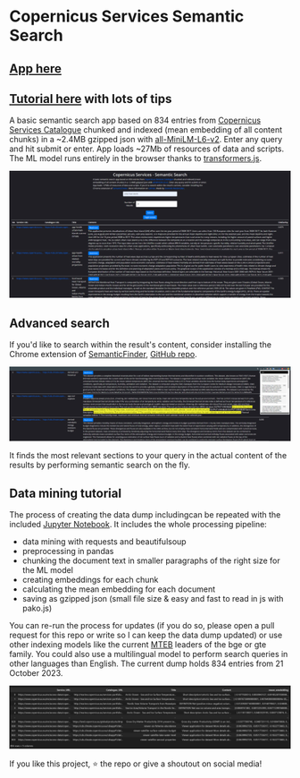 # Copernicus Services Semantic Search

## [App here](https://do-me.github.io/copernicus-services-semantic-search/)

## [Tutorial here](https://geo.rocks/post/semantic-search-tutorial/) with lots of tips

A basic semantic search app based on 834 entries from [Copernicus Services Catalogue](https://www.copernicus.eu/en/accessing-data-where-and-how/copernicus-services-catalogue) chunked and indexed (mean embedding of all content chunks) in a ~2.4MB gzipped json with [all-MiniLM-L6-v2](https://huggingface.co/sentence-transformers/all-MiniLM-L6-v2). Enter any query and hit submit or enter. App loads ~27Mb of resources of data and scripts. The ML model runs entirely in the browser thanks to [transformers.js](https://github.com/xenova/transformers.js).

![](copernicus-services-semantic-search-interface-dark.png)

## Advanced search 

If you'd like to search within the result's content, consider installing the Chrome extension of [SemanticFinder](https://chrome.google.com/webstore/detail/semanticfinder/ddmgffoffelnhnonpoiblaoboaeieejl), [GitHub repo](https://github.com/do-me/SemanticFinder).

![](semantic-finder-results.png)

It finds the most relevant sections to your query in the actual content of the results by performing semantic search on the fly.

## Data mining tutorial 

The process of creating the data dump includingcan be repeated with the included [Jupyter Notebook](copernicus_services_miner.ipynb). It includes the whole processing pipeline:
- data mining with requests and beautifulsoup
- preprocessing in pandas
- chunking the document text in smaller paragraphs of the right size for the ML model
- creating embeddings for each chunk
- calculating the mean embedding for each document
- saving as gzipped json (small file size & easy and fast to read in js with pako.js)

You can re-run the process for updates (if you do so, please open a pull request for this repo or write so I can keep the data dump updated) or use other indexing models like the current [MTEB](https://huggingface.co/spaces/mteb/leaderboard) leaders of the bge or gte family. You could also use a multilingual model to perform search queries in other languages than English. The current dump holds 834 entries from 21 October 2023. 

![](copernicus-services-df.png)

If you like this project, ⭐ the repo or give a shoutout on social media!
